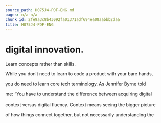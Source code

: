 ```yaml
---
source_path: H075J4-PDF-ENG.md
pages: n/a-n/a
chunk_id: 2fe9a3c8b43092fa01371adf694ea08aabbb2daa
title: H075J4-PDF-ENG
---
```

# digital innovation.

Learn concepts rather than skills.

While you don’t need to learn to code a product with your bare hands,

you do need to learn core tech terminology. As Jennifer Byrne told

me: “You have to understand the diﬀerence between acquiring digital

context versus digital ﬂuency. Context means seeing the bigger picture

of how things connect together, but not necessarily understanding the
